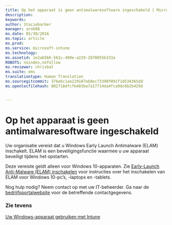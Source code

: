 ```yaml
---
title: Op het apparaat is geen antimalwaresoftware ingeschakeld | Microsoft Intune
description: 
keywords: 
author: Staciebarker
manager: arob98
ms.date: 05/30/2016
ms.topic: article
ms.prod: 
ms.service: microsoft-intune
ms.technology: 
ms.assetid: 1e2ab566-561c-499e-a229-2870055b333a
ROBOTS: noindex,nofollow
ms.reviewer: chrisbal
ms.suite: ems
translationtype: Human Translation
ms.sourcegitcommit: 376e6c1ae229187ab8ec73390f091f1d534365dd
ms.openlocfilehash: 802718dfcfb403ba7a17714da4fca9dc6b2b429d


---
```



# Op het apparaat is geen antimalwaresoftware ingeschakeld

Uw organisatie vereist dat u Windows Early Launch Antimalware (ELAM) inschakelt. ELAM is een beveiligingsfunctie waarmee u uw apparaat beveiligt tijdens het opstarten. 

Deze vereiste geldt alleen voor Windows 10-apparaten. Zie [Early-Launch Anti-Malware (ELAM) inschakelen](https://gallery.technet.microsoft.com/How-to-turn-on-Early-84552ec5) voor instructies over het inschakelen van ELAM voor Windows 10-pc’s, -laptops en -tablets.

Nog hulp nodig? Neem contact op met uw IT-beheerder. Ga naar de [bedrijfsportalwebsite](http://portal.manage.microsoft.com) voor de betreffende contactgegevens.

### Zie tevens
[Uw Windows-apparaat gebruiken met Intune](using-your-windows-device-with-intune.md)


<!--HONumber=Jul16_HO3-->


